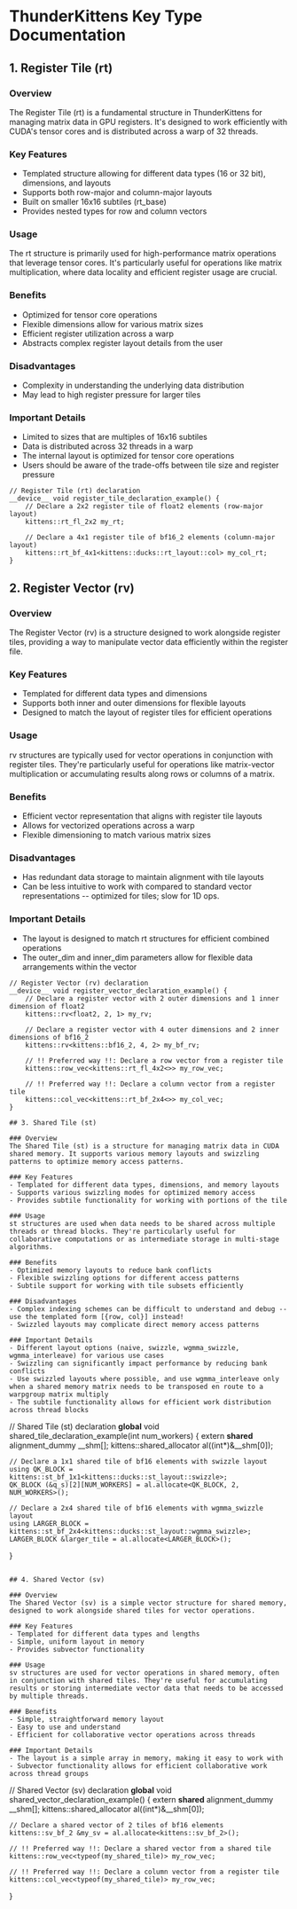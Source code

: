 # ThunderKittens Key Type Documentation

## 1. Register Tile (rt)

### Overview
The Register Tile (rt) is a fundamental structure in ThunderKittens for managing matrix data in GPU registers. It's designed to work efficiently with CUDA's tensor cores and is distributed across a warp of 32 threads.

### Key Features
- Templated structure allowing for different data types (16 or 32 bit), dimensions, and layouts
- Supports both row-major and column-major layouts
- Built on smaller 16x16 subtiles (rt_base)
- Provides nested types for row and column vectors

### Usage
The rt structure is primarily used for high-performance matrix operations that leverage tensor cores. It's particularly useful for operations like matrix multiplication, where data locality and efficient register usage are crucial.

### Benefits
- Optimized for tensor core operations
- Flexible dimensions allow for various matrix sizes
- Efficient register utilization across a warp
- Abstracts complex register layout details from the user

### Disadvantages
- Complexity in understanding the underlying data distribution
- May lead to high register pressure for larger tiles

### Important Details
- Limited to sizes that are multiples of 16x16 subtiles
- Data is distributed across 32 threads in a warp
- The internal layout is optimized for tensor core operations
- Users should be aware of the trade-offs between tile size and register pressure

```
// Register Tile (rt) declaration
__device__ void register_tile_declaration_example() {
    // Declare a 2x2 register tile of float2 elements (row-major layout)
    kittens::rt_fl_2x2 my_rt;

    // Declare a 4x1 register tile of bf16_2 elements (column-major layout)
    kittens::rt_bf_4x1<kittens::ducks::rt_layout::col> my_col_rt;
}
```

## 2. Register Vector (rv)

### Overview
The Register Vector (rv) is a structure designed to work alongside register tiles, providing a way to manipulate vector data efficiently within the register file.

### Key Features
- Templated for different data types and dimensions
- Supports both inner and outer dimensions for flexible layouts
- Designed to match the layout of register tiles for efficient operations

### Usage
rv structures are typically used for vector operations in conjunction with register tiles. They're particularly useful for operations like matrix-vector multiplication or accumulating results along rows or columns of a matrix.

### Benefits
- Efficient vector representation that aligns with register tile layouts
- Allows for vectorized operations across a warp
- Flexible dimensioning to match various matrix sizes

### Disadvantages
- Has redundant data storage to maintain alignment with tile layouts
- Can be less intuitive to work with compared to standard vector representations -- optimized for tiles; slow for 1D ops.

### Important Details
- The layout is designed to match rt structures for efficient combined operations
- The outer_dim and inner_dim parameters allow for flexible data arrangements within the vector
```
// Register Vector (rv) declaration
__device__ void register_vector_declaration_example() {
    // Declare a register vector with 2 outer dimensions and 1 inner dimension of float2
    kittens::rv<float2, 2, 1> my_rv;

    // Declare a register vector with 4 outer dimensions and 2 inner dimensions of bf16_2
    kittens::rv<kittens::bf16_2, 4, 2> my_bf_rv;

    // !! Preferred way !!: Declare a row vector from a register tile
    kittens::row_vec<kittens::rt_fl_4x2<>> my_row_vec;

    // !! Preferred way !!: Declare a column vector from a register tile
    kittens::col_vec<kittens::rt_bf_2x4<>> my_col_vec;
}

## 3. Shared Tile (st)

### Overview
The Shared Tile (st) is a structure for managing matrix data in CUDA shared memory. It supports various memory layouts and swizzling patterns to optimize memory access patterns.

### Key Features
- Templated for different data types, dimensions, and memory layouts
- Supports various swizzling modes for optimized memory access
- Provides subtile functionality for working with portions of the tile

### Usage
st structures are used when data needs to be shared across multiple threads or thread blocks. They're particularly useful for collaborative computations or as intermediate storage in multi-stage algorithms.

### Benefits
- Optimized memory layouts to reduce bank conflicts
- Flexible swizzling options for different access patterns
- Subtile support for working with tile subsets efficiently

### Disadvantages
- Complex indexing schemes can be difficult to understand and debug -- use the templated form [{row, col}] instead!
- Swizzled layouts may complicate direct memory access patterns

### Important Details
- Different layout options (naive, swizzle, wgmma_swizzle, wgmma_interleave) for various use cases
- Swizzling can significantly impact performance by reducing bank conflicts
- Use swizzled layouts where possible, and use wgmma_interleave only when a shared memory matrix needs to be transposed en route to a warpgroup matrix multiply
- The subtile functionality allows for efficient work distribution across thread blocks

```
// Shared Tile (st) declaration
__global__ void shared_tile_declaration_example(int num_workers) {
    extern __shared__ alignment_dummy __shm[];
    kittens::shared_allocator al((int*)&__shm[0]);

    // Declare a 1x1 shared tile of bf16 elements with swizzle layout
    using QK_BLOCK = kittens::st_bf_1x1<kittens::ducks::st_layout::swizzle>;
    QK_BLOCK (&q_s)[2][NUM_WORKERS] = al.allocate<QK_BLOCK, 2, NUM_WORKERS>();

    // Declare a 2x4 shared tile of bf16 elements with wgmma_swizzle layout
    using LARGER_BLOCK = kittens::st_bf_2x4<kittens::ducks::st_layout::wgmma_swizzle>;
    LARGER_BLOCK &larger_tile = al.allocate<LARGER_BLOCK>();
}
```

## 4. Shared Vector (sv)

### Overview
The Shared Vector (sv) is a simple vector structure for shared memory, designed to work alongside shared tiles for vector operations.

### Key Features
- Templated for different data types and lengths
- Simple, uniform layout in memory
- Provides subvector functionality

### Usage
sv structures are used for vector operations in shared memory, often in conjunction with shared tiles. They're useful for accumulating results or storing intermediate vector data that needs to be accessed by multiple threads.

### Benefits
- Simple, straightforward memory layout
- Easy to use and understand
- Efficient for collaborative vector operations across threads

### Important Details
- The layout is a simple array in memory, making it easy to work with
- Subvector functionality allows for efficient collaborative work across thread groups

```
// Shared Vector (sv) declaration
__global__ void shared_vector_declaration_example() {
    extern __shared__ alignment_dummy __shm[];
    kittens::shared_allocator al((int*)&__shm[0]);

    // Declare a shared vector of 2 tiles of bf16 elements
    kittens::sv_bf_2 &my_sv = al.allocate<kittens::sv_bf_2>();

    // !! Preferred way !!: Declare a shared vector from a shared tile
    kittens::row_vec<typeof(my_shared_tile)> my_row_vec;

    // !! Preferred way !!: Declare a column vector from a register tile
    kittens::col_vec<typeof(my_shared_tile)> my_row_vec;
}
```